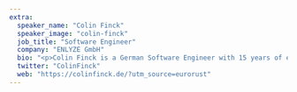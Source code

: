 ```yaml
---
extra:
  speaker_name: "Colin Finck"
  speaker_image: "colin-finck"
  job_title: "Software Engineer"
  company: "ENLYZE GmbH"
  bio: "<p>Colin Finck is a German Software Engineer with 15 years of experience in low-level and open-source software development. He joined the ReactOS Project in 2007 to dig deep into Windows internals and held various roles in Kernel & User Mode Development, Release Engineering, System Administration, and Project Management over the years. In 2017, Colin Finck got in touch with the Rust programming language as part of his Master’s Thesis. He managed to port the HermitCore Unikernel from C to Rust in a couple of months, with a result that is shorter, easier to maintain, and less prone to bugs. Driven by this success, Colin fully embraced the Rust language, uses it for new projects wherever possible, and encourages you to do the same :)</p><p>Colin is working at ENLYZE since 2018, where he creates connectors for proprietary PLC systems found in the industrial manufacturing space and implements a data pipeline for acquiring live process data – all in Rust. Apart from that, he continues to bring the ReactOS, open-source Windows and Rust worlds closer together and has released several related crates in the recent past (ntfs, nt-hive, nt-list).</p>"
  twitter: "ColinFinck"
  web: "https://colinfinck.de/?utm_source=eurorust"
---
```

